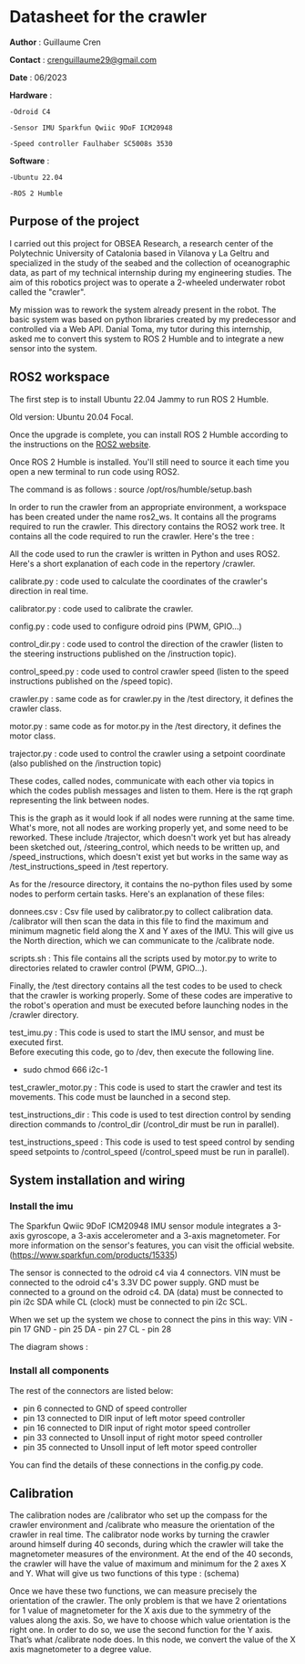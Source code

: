 # Datasheet for the crawler 

**Author** : Guillaume Cren

**Contact** : crenguillaume29@gmail.com 

**Date** : 06/2023


**Hardware** :

	-Odroid C4 

	-Sensor IMU Sparkfun Qwiic 9DoF ICM20948

	-Speed controller Faulhaber SC5008s 3530


**Software** : 

	-Ubuntu 22.04 

	-ROS 2 Humble


## Purpose of the project

I carried out this project for OBSEA Research, a research center of the Polytechnic University of Catalonia based in Vilanova y La Geltru and specialized in the study of the seabed and the collection of oceanographic data, as part of my technical internship during my engineering studies. The aim of this robotics project was to operate a 2-wheeled underwater robot called the "crawler". 

My mission was to rework the system already present in the robot. The basic system was based on python libraries created by my predecessor and controlled via a Web API. Danial Toma, my tutor during this internship, asked me to convert this system to ROS 2 Humble and to integrate a new sensor into the system. 


## ROS2 workspace 

The first step is to install Ubuntu 22.04 Jammy to run ROS 2 Humble.  

Old version: Ubuntu 20.04 Focal.  

Once the upgrade is complete, you can install ROS 2 Humble according to the instructions on the [ROS2 website](https://docs.ros.org/en/humble/Installation/Ubuntu-Install-Debians.html). 

Once ROS 2 Humble is installed. You'll still need to source it each time you open a new terminal to run code using ROS2. 

The command is as follows :
source /opt/ros/humble/setup.bash

In order to run the crawler from an appropriate environment, a workspace has been created under the name ros2_ws.
It contains all the programs required to run the crawler.
This directory contains the ROS2 work tree. It contains all the code required to run the crawler. Here's the tree :

All the code used to run the crawler is written in Python and uses ROS2.
Here's a short explanation of each code in the repertory /crawler. 

calibrate.py : code used to calculate the coordinates of the crawler's direction in real time.

calibrator.py : code used to calibrate the crawler.

config.py : code used to configure odroid pins (PWM, GPIO...)

control_dir.py : code used to control the direction of the crawler (listen to the steering instructions published on the /instruction topic).

control_speed.py : code used to control crawler speed (listen to the speed instructions published on the /speed topic).

crawler.py : same code as for crawler.py in the /test directory, it defines the crawler class.

motor.py : same code as for motor.py in the /test directory, it defines the motor class.

trajector.py : code used to control the crawler using a setpoint coordinate (also published on the /instruction topic)

These codes, called nodes, communicate with each other via topics in which the codes publish messages and listen to them.
Here is the rqt graph representing the link between nodes.


	
This is the graph as it would look if all nodes were running at the same time.
What's more, not all nodes are working properly yet, and some need to be reworked. 
These include /trajector, which doesn't work yet but has already been sketched out, /steering_control, which needs to be written up, and /speed_instructions, which doesn't exist yet but works in the same way as /test_instructions_speed in /test repertory.

As for the /resource directory, it contains the no-python files used by some nodes to perform certain tasks. Here's an explanation of these files:

donnees.csv : Csv file used by calibrator.py to collect calibration data. /calibrator will then scan the data in this file to find the maximum and minimum magnetic field along the X and Y axes of the IMU. This will give us the North direction, which we can communicate to the /calibrate node.

scripts.sh : This file contains all the scripts used by motor.py to write to directories related to crawler control (PWM, GPIO...).
	 
Finally, the /test directory contains all the test codes to be used to check that the 
crawler is working properly.
Some of these codes are imperative to the robot's operation and must be executed 
before launching nodes in the /crawler directory.

test_imu.py : This code is used to start the IMU sensor, and must be executed first.  
Before executing this code, go to /dev, then execute the following line.
- sudo chmod 666 i2c-1

test_crawler_motor.py :  This code is used to start the crawler and test its movements. This code must be launched in a second step. 

test_instructions_dir : This code is used to test direction control by sending direction commands to /control_dir (/control_dir must be run in parallel).

test_instructions_speed : This code is used to test speed control by sending speed setpoints to /control_speed (/control_speed must be run in parallel).


## System installation and wiring

### Install the imu 

The Sparkfun Qwiic 9DoF ICM20948 IMU sensor module integrates a 3-axis gyroscope, a 3-axis accelerometer and a 3-axis magnetometer.
For more information on the sensor's features, you can visit the official website.
(https://www.sparkfun.com/products/15335)

The sensor is connected to the odroid c4 via 4 connectors.
VIN must be connected to the odroid c4's 3.3V DC power supply.
GND must be connected to a ground on the odroid c4.
DA (data) must be connected to pin i2c SDA while CL (clock) must be connected to pin i2c SCL.





When we set up the system we chose to connect the pins in this way:
VIN - pin 17
GND - pin 25
DA - pin 27
CL - pin 28

The diagram shows : 



### Install all components 

The rest of the connectors are listed below:

- pin 6 connected to GND of speed controller
- pin 13 connected to DIR input of left motor speed controller
- pin 16 connected to DIR input of right motor speed controller
- pin 33 connected to Unsoll input of right motor speed controller
- pin 35 connected to Unsoll input of left motor speed controller

You can find the details of these connections in the config.py code.

## Calibration

The calibration nodes are /calibrator who set up the compass for the crawler environment and /calibrate who measure the orientation of the crawler in real time. 
The calibrator node works by turning the crawler around himself during 40 seconds,  during which the crawler will take the magnetometer measures of the environment. 
At the end of the 40 seconds, the crawler will have the value of maximum and minimum for the 2 axes X and Y.  What will give us two functions of this type : 
					(schema)

Once we have these two functions, we can measure precisely the orientation of the crawler. 
The only problem is that we have 2 orientations for 1 value of magnetometer for the X axis due to the symmetry of the values along the axis.
So, we have to choose which value orientation is the right one. In order to do so, we use the second function for the Y axis. That’s what /calibrate node does. 
In this node, we convert the value of the X axis magnetometer to a degree value.   
